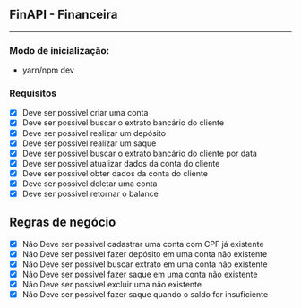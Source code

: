 ## FinAPI - Financeira

---

### Modo de inicialização:
- yarn/npm dev

### Requisitos

- [x] Deve ser possivel criar uma conta
- [x] Deve ser possivel buscar o extrato bancário do cliente
- [x] Deve ser possivel realizar um depósito
- [x] Deve ser possivel realizar um saque
- [x] Deve ser possivel buscar o extrato bancário do cliente por data
- [x] Deve ser possivel atualizar dados da conta do cliente
- [x] Deve ser possivel obter dados da conta do cliente
- [x] Deve ser possivel deletar uma conta
- [x] Deve ser possivel retornar o balance

## Regras de negócio

- [x] Não Deve ser possivel cadastrar uma conta com CPF já existente
- [x] Não Deve ser possivel fazer depósito em uma conta não existente
- [x] Não Deve ser possivel buscar extrato em uma conta não existente
- [x] Não Deve ser possivel fazer saque em uma conta não existente
- [x] Não Deve ser possivel excluir uma não existente
- [x] Não Deve ser possivel fazer saque quando o saldo for insuficiente
